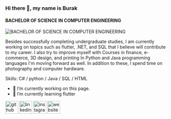 ### Hi there 👋, my name is Burak
#### BACHELOR OF SCIENCE IN COMPUTER ENGINEERING
![BACHELOR OF SCIENCE IN COMPUTER ENGINEERING](https://arturssmirnovs.github.io/github-profile-readme-generator/images/banner.png)

Besides successfully completing undergraduate studies, I am currently
working on topics such as flutter, .NET, and SQL that I believe will contribute to my
career. I also try to improve myself with Courses in finance, e-commerce, 3D design,
and printing In Python and Java programming languages I'm moving forward as well. In
addition to these, I spend time on photography and computer hardware.

Skills: C# / python / Java / SQL / HTML

- 🔭 I’m currently working on this page. 
- 🌱 I’m currently learning flutter 


[<img src='https://cdn.jsdelivr.net/npm/simple-icons@3.0.1/icons/github.svg' alt='github' height='40'>](https://github.com/BurakErdilli)  [<img src='https://cdn.jsdelivr.net/npm/simple-icons@3.0.1/icons/linkedin.svg' alt='linkedin' height='40'>](https://www.linkedin.com/in/burak-erdilli/)  [<img src='https://cdn.jsdelivr.net/npm/simple-icons@3.0.1/icons/instagram.svg' alt='instagram' height='40'>](https://www.instagram.com/burakerdilli/)  [<img src='https://cdn.jsdelivr.net/npm/simple-icons@3.0.1/icons/icloud.svg' alt='website' height='40'>](burakerdilli.com)  



